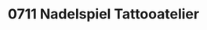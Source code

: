 ---
title: "0711 Nadelspiel Tattooatelier"
url: /stuttgart/0711-nadelspiel-tattooatelier/
shop: Tattoo
---